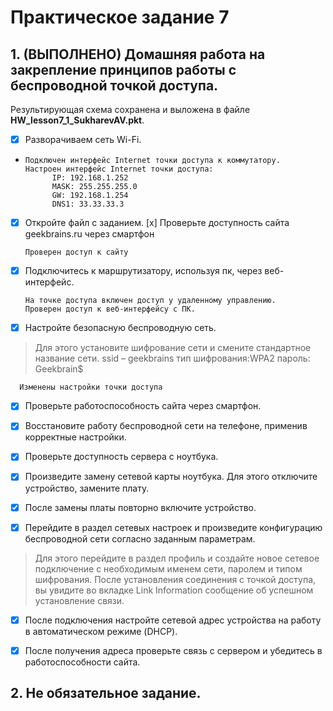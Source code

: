 # Практическое задание 7

## 1. (ВЫПОЛНЕНО) Домашняя работа на закрепление принципов работы с беспроводной точкой доступа.

Результирующая схема сохранена и выложена в файле **HW_lesson7_1_SukharevAV.pkt**.

- [x] Разворачиваем сеть Wi-Fi.
*
      Подключен интерфейс Internet точки доступа к коммутатору.
      Настроен интерфейс Internet точки доступа:
            IP: 192.168.1.252
            MASK: 255.255.255.0
            GW: 192.168.1.254
            DNS1: 33.33.33.3

- [x] Откройте файл с заданием.
[x] Проверьте доступность сайта geekbrains.ru через смартфон

      Проверен доступ к сайту

- [x] Подключитесь к маршрутизатору, используя пк, через веб-интерфейс.

      На точке доступа включен доступ у удаленному управлению.
      Проверен доступ к веб-интерфейсу с ПК.

- [x] Настройте безопасную беспроводную сеть.
> Для этого установите шифрование сети и смените стандартное название сети.
> ssid – geekbrains
> тип шифрования:WPA2
> пароль: Geekbrain$

      Изменены настройки точки доступа

- [x] Проверьте работоспособность сайта через смартфон.
- [x] Восстановите работу беспроводной сети на телефоне, применив корректные настройки.
- [x] Проверьте доступность сервера с ноутбука.
- [x] Произведите замену сетевой карты ноутбука. Для этого отключите устройство, замените плату.

- [x] После замены платы повторно включите устройство.

- [x] Перейдите в раздел сетевых настроек и произведите конфигурацию беспроводной сети согласно заданным параметрам.

> Для этого перейдите в раздел профиль и создайте новое сетевое подключение с необходимым именем сети, паролем и типом шифрования. После установления
> соединения с точкой доступа, вы увидите во вкладке Link Information сообщение об успешном установление связи.

- [x] После подключения настройте сетевой адрес устройства на работу в автоматическом режиме (DHCP).
- [x] После получения адреса проверьте связь с сервером и убедитесь в работоспособности сайта.


## 2. Не обязательное задание.

